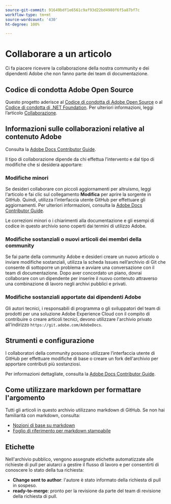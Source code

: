 ```yaml
---
source-git-commit: 91649bdf1e6561c9af93d22bd4980f6f5a87bf7c
workflow-type: tm+mt
source-wordcount: '430'
ht-degree: 100%

---
```

# Collaborare a un articolo

Ci fa piacere ricevere la collaborazione della nostra community e dei dipendenti Adobe che non fanno parte dei team di documentazione.

## Codice di condotta Adobe Open Source

Questo progetto aderisce al [Codice di condotta di Adobe Open Source](code-of-conduct.md) o al [Codice di condotta di .NET Foundation](https://dotnetfoundation.org/code-of-conduct). Per ulteriori informazioni, leggi l’articolo [Collaborazione](contributing.md).


## Informazioni sulle collaborazioni relative al contenuto Adobe

Consulta la [Adobe Docs Contributor Guide](https://docs.adobe.com/content/help/it/contributor/contributor-guide/introduction.html).

Il tipo di collaborazione dipende da chi effettua l’intervento e dal tipo di modifiche che si desidera apportare:

### Modifiche minori

Se desideri collaborare con piccoli aggiornamenti per altruismo, leggi l&#39;articolo e fai clic sul collegamento **Modifica** per aprire la sorgente in GitHub. Quindi, utilizza l’interfaccia utente GitHub per effettuare gli aggiornamenti. Per ulteriori informazioni, consulta la [Adobe Docs Contributor Guide](https://docs.adobe.com/content/help/en/contributor/contributor-guide/introduction.html).

Le correzioni minori o i chiarimenti alla documentazione e gli esempi di codice in questo archivio sono coperti dai termini di utilizzo Adobe.

### Modifiche sostanziali o nuovi articoli dei membri della community

Se fai parte della community Adobe e desideri creare un nuovo articolo o inviare modifiche sostanziali, utilizza la scheda Issues nell’archivio di Git che consente di sottoporre un problema e avviare una conversazione con il team di documentazione. Dopo aver concordato un piano, dovrai collaborare con un dipendente per inserire il nuovo contenuto attraverso una combinazione di lavoro negli archivi pubblici e privati.

<!--
If you submit a pull request with significant changes to documentation and code examples, you'll see a message in the pull request asking you to submit an online contribution license agreement (CLA). We need you to complete the online form before we can review your pull request.
-->

### Modifiche sostanziali apportate dai dipendenti Adobe

Gli autori tecnici, i responsabili di programma o gli sviluppatori del team di prodotti per una soluzione Adobe Experience Cloud con il compito di contribuire o creare articoli tecnici, devono utilizzare l&#39;archivio privato all&#39;indirizzo `https://git.adobe.com/AdobeDocs`.

<!--Employees from other parts of the Adobe world should use the public repo for minor updates.-->

## Strumenti e configurazione

I collaboratori della community possono utilizzare l’interfaccia utente di GitHub per effettuare modifiche di base o creare un fork dell&#39;archivio per apportare contributi più sostanziosi.

Per informazioni dettagliate, consulta la [Adobe Docs Contributor Guide](https://docs.adobe.com/content/help/en/contributor/contributor-guide/introduction.html).

## Come utilizzare markdown per formattare l&#39;argomento

Tutti gli articoli in questo archivio utilizzano markdown di GitHub. Se non hai familiarità con markdown, consulta:

* [Nozioni di base su markdown](https://help.github.com/articles/getting-started-with-writing-and-formatting-on-github/)
* [Foglio di riferimento per markdown stampabile](https://guides.github.com/pdfs/markdown-cheatsheet-online.pdf)

## Etichette

Nell&#39;archivio pubblico, vengono assegnate etichette automatizzate alle richieste di pull per aiutarci a gestire il flusso di lavoro e per consentirti di conoscere lo stato della tua richiesta:

* **Change sent to author**: l&#39;autore è stato informato della richiesta di pull in sospeso.
* **ready-to-merge**: pronto per la revisione da parte del team di revisione della richiesta di pull.
